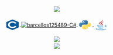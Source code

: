 <br>
<div align="center">
  <a href="https://github.com/barcellos125489">
  <img height="180em" src="https://github-readme-stats.vercel.app/api?username=barcellos125489&show_icons=true&theme=codeSTACKr&include_all_commits=true&count_private=true&locale=pt-br"/>
</div>
<div align="center">
  <div style="display: inline_block"><br>
    <img align="center" alt="barcellos125489-C" height="30" width="40" src="https://raw.githubusercontent.com/devicons/devicon/master/icons/c/c-plain.svg">
    <img align="center" alt="barcellos125489-C#" height="30" width="40" src="https://raw.githubusercontent.com/devicons/devicon/master/icons/cs/cs-original.svg">
    <img align="center" alt="barcellos125489-Python" height="30" width="40" src="https://raw.githubusercontent.com/devicons/devicon/master/icons/python/python-original.svg">
    <img align="center" alt="barcellos125489-Java" height="30" width="40" src="https://raw.githubusercontent.com/devicons/devicon/master/icons/java/java-original.svg">
</div>
<br />
<div align="center">
  <img height="180em" src="https://github-readme-streak-stats.herokuapp.com/?user=barcellos125489&theme=dark&hide_border=false"/>
  <br />
  <img height="180em" src="https://github-readme-stats.vercel.app/api/top-langs/?username=barcellos125489&theme=dark&hide_border=false&include_all_commits=false&count_private=false&layout=compact"/>
</div>

